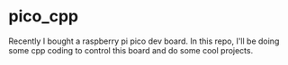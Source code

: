 # pico_cpp
Recently I bought a raspberry pi pico dev board. In this repo, I'll be doing some cpp coding to control this board and do some cool projects.
